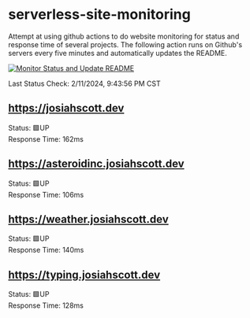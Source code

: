 # serverless-site-monitoring
Attempt at using github actions to do website monitoring for status and response time of several projects. The following action runs on Github's servers every five minutes and automatically updates the README.  

[![Monitor Status and Update README](https://github.com/JosiahSco/serverless-site-monitoring/actions/workflows/monitor.yaml/badge.svg)](https://github.com/JosiahSco/serverless-site-monitoring/actions/workflows/monitor.yaml)

Last Status Check: 2/11/2024, 9:43:56 PM CST

## https://josiahscott.dev
Status: 🟩UP  
Response Time: 162ms

## https://asteroidinc.josiahscott.dev
Status: 🟩UP  
Response Time: 106ms

## https://weather.josiahscott.dev
Status: 🟩UP  
Response Time: 140ms

## https://typing.josiahscott.dev
Status: 🟩UP  
Response Time: 128ms

